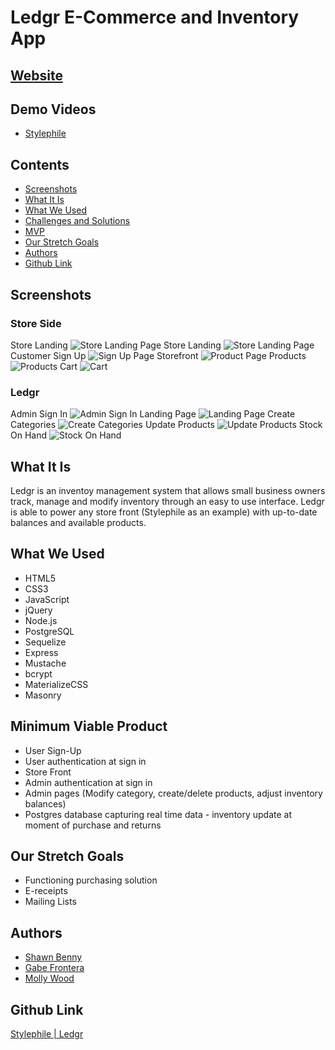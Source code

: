 # Ledgr E-Commerce and Inventory App

## [Website](https://radiant-thicket-73579.herokuapp.com/index)

## Demo Videos
* [Stylephile](https://youtu.be/Utf02CC81J0)

## Contents
* [Screenshots](https://github.com/mollywood/Ledgr_App/blob/master/README.md#screenshots)
* [What It Is](https://github.com/mollywood/Ledgr_App/blob/master/README.md#what-it-is)
* [What We Used](https://github.com/mollywood/Ledgr_App/blob/master/README.md#what-we-used)
* [Challenges and Solutions](https://github.com/mollywood/Ledgr_App/blob/master/README.md#challenges-and-solutions)
* [MVP](https://github.com/mollywood/Ledgr_App/blob/master/README.md#minimum-viable-product)
* [Our Stretch Goals](https://github.com/mollywood/Ledgr_App/blob/master/README.md#our-stretch-goals)
* [Authors](https://github.com/mollywood/Ledgr_App/blob/master/README.md#authors)
* [Github Link](https://github.com/mollywood/Ledgr_App/blob/master/README.md#github-link)

## Screenshots
### Store Side
Store Landing
![Store Landing Page](https://i.imgur.com/RaOb6m1.png)
Store Landing
![Store Landing Page](https://i.imgur.com/dYLIF22.png)
Customer Sign Up
![Sign Up Page](https://i.imgur.com/J9aEEvT.png)
Storefront
![Product Page](https://i.imgur.com/RprkVEY.png)
Products
![Products](https://i.imgur.com/UxGKMFt.png)
Cart
![Cart](https://www.dropbox.com/s/f5olanrtrpva548/Screen%20Shot%202018-07-13%20at%209.46.13%20AM.png?raw=1)

### Ledgr
Admin Sign In
![Admin Sign In](https://www.dropbox.com/s/5uy97d2ly8p5v8t/Screen%20Shot%202018-07-13%20at%209.48.26%20AM.png?raw=1)
Landing Page
![Landing Page](https://www.dropbox.com/s/k31c67yruwjypjb/Screen%20Shot%202018-07-13%20at%209.49.01%20AM.png?raw=1)
Create Categories
![Create Categories](https://www.dropbox.com/s/zvsz39gg77qsa3w/Screen%20Shot%202018-07-13%20at%209.49.15%20AM.png?raw=1)
Update Products
![Update Products](https://www.dropbox.com/s/2b9xmw0bbbm7zr4/Screen%20Shot%202018-07-13%20at%209.49.40%20AM.png?raw=1)
Stock On Hand
![Stock On Hand](https://www.dropbox.com/s/jk5mumix5hc0i2y/Screen%20Shot%202018-07-13%20at%209.49.53%20AM.png?raw=1)

## What It Is
Ledgr is an inventoy management system that allows small business owners track, manage and modify inventory through an easy to use interface. Ledgr is able to power any store front (Stylephile as an example) with up-to-date balances and available products.

## What We Used
* HTML5
* CSS3
* JavaScript
* jQuery
* Node.js
* PostgreSQL
* Sequelize
* Express
* Mustache
* bcrypt
* MaterializeCSS
* Masonry

## Minimum Viable Product
* User Sign-Up
* User authentication at sign in
* Store Front
* Admin authentication at sign in 
* Admin pages (Modify category, create/delete products, adjust inventory balances)
* Postgres database capturing real time data - inventory update at moment of purchase and returns

## Our Stretch Goals
* Functioning purchasing solution
* E-receipts
* Mailing Lists

## Authors
* [Shawn Benny](https://github.com/sbenn9210)
* [Gabe Frontera](https://github.com/Unclechamps)
* [Molly Wood](https://github.com/mollywood)

## Github Link
[Stylephile | Ledgr](https://github.com/mollywood/Ledgr_App)
